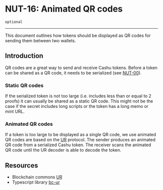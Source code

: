 # NUT-16: Animated QR codes

`optional`

---

This document outlines how tokens should be displayed as QR codes for sending them between two wallets.

## Introduction

QR codes are a great way to send and receive Cashu tokens. Before a token can be shared as a QR code, it needs to be serialized (see [NUT-00][00]).

### Static QR codes

If the serialized token is not too large (i.e. includes less than or equal to 2 proofs) it can usually be shared as a static QR code. This might not be the case if the secret includes long scripts or the token has a long memo or mint URL.

### Animated QR codes

If a token is too large to be displayed as a single QR code, we use animated QR codes are based on the [UR](https://developer.blockchaincommons.com/ur/) protocol. The sender produces an animated QR code from a serialized Cashu token. The receiver scans the animated QR code until the UR decoder is able to decode the token.

## Resources

- Blockchain commons [UR](https://developer.blockchaincommons.com/ur/)
- Typescript library [bc-ur](https://github.com/gandlafbtc/bc-ur)

[00]: 00.md
